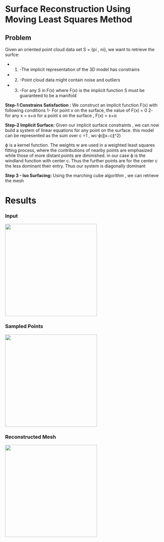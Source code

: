 # Surface Reconstruction Using Moving Least Squares Method

## Problem 

Given an oriented point cloud data set S = {pi , ni}, we want to retrieve the surfce:
* 1.  -The implicit representation of the 3D model has constrains
* 2. -Point cloud data might contain noise and outliers
* 3. -For any S in F(x) where F(x) is the implicit function S must be guaranteed to be a manifold

**Step-1 Constrains Satisfaction :** We construct an implicit function F(x) with following conditions 1- For point x on the surface, the value of F(x) = 0 2- for any x = s+α for a point s on the surface , F(x) = s+α

**Step-2 Implicit Surface:** Given our implicit surface constraints , we can now build a system of linear equations for any point on the surface. this model can be represented as the sum over c =1 , wc⋅ϕ(∥x−c∥^2)

ϕ is a kernel function. The weights w are used in a weighted least squares fitting process, where the contributions of nearby points are emphasized while those of more distant points are diminished. in our case ϕ is the windland function with center c. Thus the further points are for the center c the less dominant their entry. Thus our system is diagonally dominant

**Step 3 - Iso Surfacing:** Using the marching cube algorithm , we can retrieve the mesh 

# Results

### Input
<img src="https://github.com/AmrMohamedSharaf/3D-reconstruction-MLS/assets/69557495/5a9aa2c7-1b19-4b46-998e-81dfbcedfcff" width="300" height="300">

### Sampled Points
<img src="https://github.com/AmrMohamedSharaf/3D-reconstruction-MLS/assets/69557495/c95cf41f-c02b-4e3c-9912-079dbdc9a677" width="300" height="300">

### Reconstructed Mesh 
<img src="https://github.com/AmrMohamedSharaf/3D-reconstruction-MLS/assets/69557495/3c65e047-7da7-429d-8a36-73d61cf35ccf" width="300" height="300">









